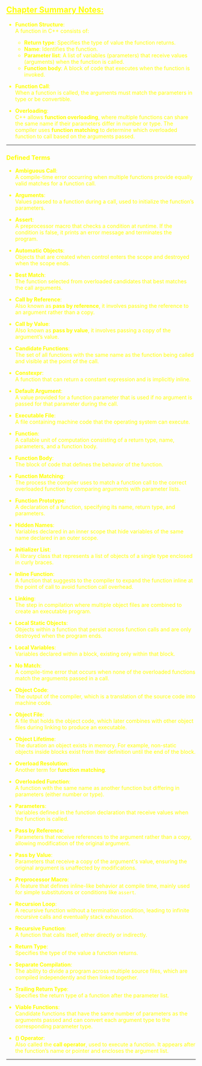 ## <font color="yellow"><u>Chapter Summary Notes:</u></f>

- **Function Structure**:  
  A function in C++ consists of:
  - **Return type**: Specifies the type of value the function returns.
  - **Name**: Identifies the function.
  - **Parameter list**: A list of variables (parameters) that receive values (arguments) when the function is called.
  - **Function body**: A block of code that executes when the function is invoked.
  
- **Function Call**:  
  When a function is called, the arguments must match the parameters in type or be convertible.

- **Overloading**:  
  C++ allows **function overloading**, where multiple functions can share the same name if their parameters differ in number or type. The compiler uses **function matching** to determine which overloaded function to call based on the arguments passed.

---

### **Defined Terms**

- **Ambiguous Call**:  
  A compile-time error occurring when multiple functions provide equally valid matches for a function call.

- **Arguments**:  
  Values passed to a function during a call, used to initialize the function’s parameters.

- **Assert**:  
  A preprocessor macro that checks a condition at runtime. If the condition is false, it prints an error message and terminates the program.

- **Automatic Objects**:  
  Objects that are created when control enters the scope and destroyed when the scope ends.

- **Best Match**:  
  The function selected from overloaded candidates that best matches the call arguments.

- **Call by Reference**:  
  Also known as **pass by reference**, it involves passing the reference to an argument rather than a copy.

- **Call by Value**:  
  Also known as **pass by value**, it involves passing a copy of the argument’s value.

- **Candidate Functions**:  
  The set of all functions with the same name as the function being called and visible at the point of the call.

- **Constexpr**:  
  A function that can return a constant expression and is implicitly inline.

- **Default Argument**:  
  A value provided for a function parameter that is used if no argument is passed for that parameter during the call.

- **Executable File**:  
  A file containing machine code that the operating system can execute.

- **Function**:  
  A callable unit of computation consisting of a return type, name, parameters, and a function body.

- **Function Body**:  
  The block of code that defines the behavior of the function.

- **Function Matching**:  
  The process the compiler uses to match a function call to the correct overloaded function by comparing arguments with parameter lists.

- **Function Prototype**:  
  A declaration of a function, specifying its name, return type, and parameters.

- **Hidden Names**:  
  Variables declared in an inner scope that hide variables of the same name declared in an outer scope.

- **Initializer List**:  
  A library class that represents a list of objects of a single type enclosed in curly braces.

- **Inline Function**:  
  A function that suggests to the compiler to expand the function inline at the point of call to avoid function call overhead.

- **Linking**:  
  The step in compilation where multiple object files are combined to create an executable program.

- **Local Static Objects**:  
  Objects within a function that persist across function calls and are only destroyed when the program ends.

- **Local Variables**:  
  Variables declared within a block, existing only within that block.

- **No Match**:  
  A compile-time error that occurs when none of the overloaded functions match the arguments passed in a call.

- **Object Code**:  
  The output of the compiler, which is a translation of the source code into machine code.

- **Object File**:  
  A file that holds the object code, which later combines with other object files during linking to produce an executable.

- **Object Lifetime**:  
  The duration an object exists in memory. For example, non-static objects inside blocks exist from their definition until the end of the block.

- **Overload Resolution**:  
  Another term for **function matching**.

- **Overloaded Function**:  
  A function with the same name as another function but differing in parameters (either number or type).

- **Parameters**:  
  Variables defined in the function declaration that receive values when the function is called.

- **Pass by Reference**:  
  Parameters that receive references to the argument rather than a copy, allowing modification of the original argument.

- **Pass by Value**:  
  Parameters that receive a copy of the argument's value, ensuring the original argument is unaffected by modifications.

- **Preprocessor Macro**:  
  A feature that defines inline-like behavior at compile time, mainly used for simple substitutions or conditions like `assert`.

- **Recursion Loop**:  
  A recursive function without a termination condition, leading to infinite recursive calls and eventually stack exhaustion.

- **Recursive Function**:  
  A function that calls itself, either directly or indirectly.

- **Return Type**:  
  Specifies the type of the value a function returns.

- **Separate Compilation**:  
  The ability to divide a program across multiple source files, which are compiled independently and then linked together.

- **Trailing Return Type**:  
  Specifies the return type of a function after the parameter list.

- **Viable Functions**:  
  Candidate functions that have the same number of parameters as the arguments passed and can convert each argument type to the corresponding parameter type.

- **() Operator**:  
  Also called the **call operator**, used to execute a function. It appears after the function’s name or pointer and encloses the argument list.

---

